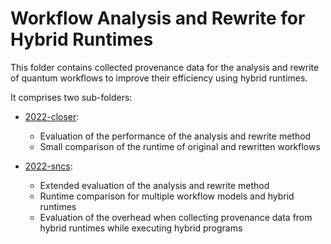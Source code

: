 # Workflow Analysis and Rewrite for Hybrid Runtimes

This folder contains collected provenance data for the analysis and rewrite of quantum workflows to improve their efficiency using hybrid runtimes.

It comprises two sub-folders:

* [2022-closer](./2022-closer): 
    * Evaluation of the performance of the analysis and rewrite method
    * Small comparison of the runtime of original and rewritten workflows
    
* [2022-sncs](./2022-sncs):
    * Extended evaluation of the analysis and rewrite method
    * Runtime comparison for multiple workflow models and hybrid runtimes
    * Evaluation of the overhead when collecting provenance data from hybrid runtimes while executing hybrid programs
